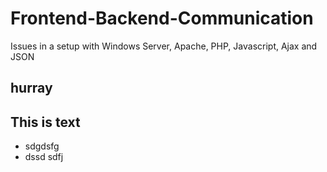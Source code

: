 # Frontend-Backend-Communication
Issues in a setup with Windows Server, Apache, PHP, Javascript, Ajax and JSON


## hurray 
## This is text
* sdgdsfg
* dssd sdfj
